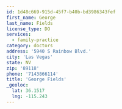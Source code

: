 ```yaml
---
id: 1d48c669-915d-45f7-b40b-bd3986343fef
first_name: George
last_name: Fields
license_type: DO
services:
  - family-practice
category: doctors
address: '5940 S Rainbow Blvd.'
city: 'Las Vegas'
state: NV
zip: '89118'
phone: '7143866114'
title: 'George Fields'
_geoloc:
  lat: 36.1517
  lng: -115.243
---
```

